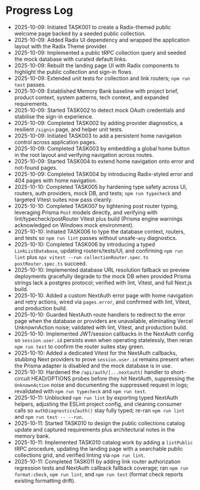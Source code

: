 # Progress Log

- 2025-10-09: Initiated TASK001 to create a Radix-themed public welcome page backed by a seeded public collection.
- 2025-10-09: Added Radix UI dependency and wrapped the application layout with the Radix Theme provider.
- 2025-10-09: Implemented a public tRPC collection query and seeded the mock database with curated default links.
- 2025-10-09: Rebuilt the landing page UI with Radix components to highlight the public collection and sign-in flows.
- 2025-10-09: Extended unit tests for collection and link routers; `npm run test` passes.
- 2025-10-09: Established Memory Bank baseline with project brief, product context, system patterns, tech context, and expanded requirements.
- 2025-10-09: Started TASK002 to detect mock OAuth credentials and stabilise the sign-in experience.
- 2025-10-09: Completed TASK002 by adding provider diagnostics, a resilient `/signin` page, and helper unit tests.
- 2025-10-09: Initiated TASK003 to add a persistent home navigation control across application pages.
- 2025-10-09: Completed TASK003 by embedding a global home button in the root layout and verifying navigation across routes.
- 2025-10-09: Started TASK004 to extend home navigation onto error and not-found pages.
- 2025-10-09: Completed TASK004 by introducing Radix-styled error and 404 pages with home navigation.
- 2025-10-10: Completed TASK005 by hardening type safety across UI, routers, auth providers, mock DB, and tests; `npm run typecheck` and targeted Vitest suites now pass cleanly.
- 2025-10-10: Completed TASK007 by tightening post router typing, leveraging Prisma `Post` models directly, and verifying with lint/typecheck/postRouter Vitest plus build (Prisma engine warnings acknowledged on Windows mock environment).
- 2025-10-10: Initiated TASK006 to type the database context, routers, and tests so `npm run lint` passes without unsafe-`any` diagnostics.
- 2025-10-10: Completed TASK006 by introducing a typed `LinkListDatabase`, updating routers/tests/UI, and confirming `npm run lint` plus `npx vitest --run collectionRouter.spec.ts postRouter.spec.ts` succeed.
- 2025-10-10: Implemented database URL resolution fallback so preview deployments gracefully degrade to the mock DB when provided Prisma strings lack a postgres protocol; verified with lint, Vitest, and full Next.js build.
- 2025-10-10: Added a custom NextAuth error page with home navigation and retry actions, wired via `pages.error`, and confirmed with lint, Vitest, and production build.
- 2025-10-10: Guarded NextAuth route handlers to redirect to the error page when the database or providers are unavailable, eliminating Vercel UnknownAction noise; validated with lint, Vitest, and production build.
- 2025-10-10: Implemented JWT/session callbacks in the NextAuth config so `session.user.id` persists even when operating statelessly, then reran `npm run test` to confirm the router suites stay green.
- 2025-10-10: Added a dedicated Vitest for the NextAuth callbacks, stubbing Next providers to prove `session.user.id` remains present when the Prisma adapter is disabled and the mock database is in use.
- 2025-10-10: Hardened the `/api/auth/[...nextauth]` handler to short-circuit HEAD/OPTIONS probes before they hit NextAuth, suppressing the `UnknownAction` noise and documenting the suppressed request in logs; revalidated with `npm run typecheck` and `npm run test`.
- 2025-10-11: Unblocked `npm run lint` by exporting typed NextAuth helpers, adjusting the ESLint project config, and cleaning consumer calls so `authDiagnostics`/`auth()` stay fully typed; re-ran `npm run lint` and `npm run test -- --run`.
- 2025-10-11: Started TASK010 to design the public collections catalog update and captured requirements plus architectural notes in the memory bank.
- 2025-10-11: Implemented TASK010 catalog work by adding a `listPublic` tRPC procedure, updating the landing page with a searchable public collections grid, and verified linting via `npm run lint`.
- 2025-10-11: Completed TASK011 by adding link router authorization regression tests and NextAuth callback fallback coverage; ran `npm run format:check`, `npm run lint`, and `npm run test` (format check reports existing formatting drift).
